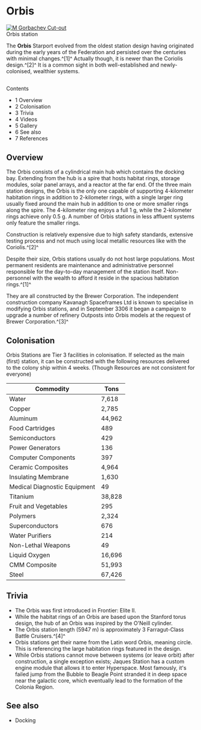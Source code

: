 # Orbis
[![M Gorbachev Cut-out](https://static.wikia.nocookie.net/elite-dangerous/images/9/93/M_Gorbachev_Cut-out.png/revision/latest/scale-to-width-down/300?cb=20210312194751)](https://static.wikia.nocookie.net/elite-dangerous/images/9/93/M_Gorbachev_Cut-out.png/revision/latest?cb=20210312194751) 	 		 			 		 		 		 			
Orbis station
 		 	 

The **Orbis** Starport evolved from the oldest station design having originated during the early years of the Federation and persisted over the centuries with minimal changes.^[1]^ Actually though, it is newer than the Coriolis design.^[2]^ It is a common sight in both well-established and newly-colonised, wealthier systems.

## 

Contents

- 1 Overview
- 2 Colonisation
- 3 Trivia
- 4 Videos
- 5 Gallery
- 6 See also
- 7 References

## Overview

The Orbis consists of a cylindrical main hub which contains the docking bay. Extending from the hub is a spire that hosts habitat rings, storage modules, solar panel arrays, and a reactor at the far end. Of the three main station designs, the Orbis is the only one capable of supporting 4-kilometer habitation rings in addition to 2-kilometer rings, with a single larger ring usually fixed around the main hub in addition to one or more smaller rings along the spire. The 4-kilometer ring enjoys a full 1 g, while the 2-kilometer rings achieve only 0.5 g. A number of Orbis stations in less affluent systems only feature the smaller rings.

Construction is relatively expensive due to high safety standards, extensive testing process and not much using local metallic resources like with the Coriolis.^[2]^

Despite their size, Orbis stations usually do not host large populations. Most permanent residents are maintenance and administrative personnel responsible for the day-to-day management of the station itself. Non-personnel with the wealth to afford it reside in the spacious habitation rings.^[1]^

They are all constructed by the Brewer Corporation. The independent construction company Kavanagh Spaceframes Ltd is known to specialise in modifying Orbis stations, and in September 3306 it began a campaign to upgrade a number of refinery Outposts into Orbis models at the request of Brewer Corporation.^[3]^

## Colonisation

Orbis Stations are Tier 3 facilities in colonisation. If selected as the main (first) station, it can be constructed with the following resources delivered to the colony ship within 4 weeks. (Though Resources are not consistent for everyone)

| Commodity | Tons |
| --- | --- |
| Water | 7,618 |
| Copper | 2,785 |
| Aluminum | 44,962 |
| Food Cartridges | 489 |
| Semiconductors | 429 |
| Power Generators | 136 |
| Computer Components | 397 |
| Ceramic Composites | 4,964 |
| Insulating Membrane | 1,630 |
| Medical Diagnostic Equipment | 49 |
| Titanium | 38,828 |
| Fruit and Vegetables | 295 |
| Polymers | 2,324 |
| Superconductors | 676 |
| Water Purifiers | 214 |
| Non-Lethal Weapons | 49 |
| Liquid Oxygen | 16,696 |
| CMM Composite | 51,993 |
| Steel | 67,426 |

## Trivia

- The Orbis was first introduced in Frontier: Elite II.
- While the habitat rings of an Orbis are based upon the Stanford torus design, the hub of an Orbis was inspired by the O'Neill cylinder.
- The Orbis station length (5947 m) is approximately 3 Farragut-Class Battle Cruisers.^[4]^
- Orbis stations get their name from the Latin word Orbis, meaning circle. This is referencing the large habitation rings featured in the design.
- While Orbis stations cannot move between systems (or leave orbit) after construction, a single exception exists; Jaques Station has a custom engine module that allows it to enter Hyperspace. Most famously, it's failed jump from the Bubble to Beagle Point stranded it in deep space near the galactic core, which eventually lead to the formation of the Colonia Region.

## See also

- Docking